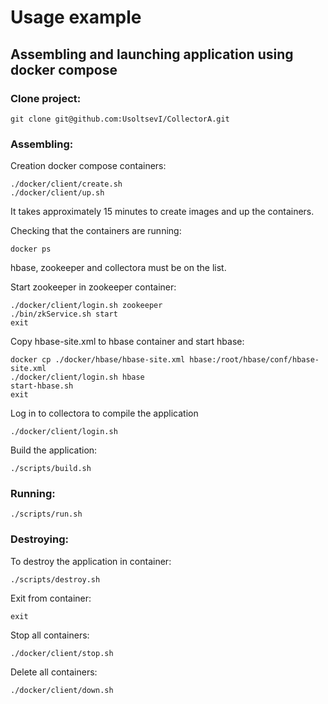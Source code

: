 # Usage example
## Assembling and launching application using docker compose

### Clone project:
```shell
git clone git@github.com:UsoltsevI/CollectorA.git
```

### Assembling:

Creation docker compose containers:
```shell
./docker/client/create.sh
./docker/client/up.sh
```
It takes approximately 15 minutes
to create images and up the containers.


Checking that the containers are running:
```shell
docker ps
```
hbase, zookeeper and collectora must be on the list.

Start zookeeper in zookeeper container:
```shell
./docker/client/login.sh zookeeper
./bin/zkService.sh start
exit
```

Copy hbase-site.xml to hbase container and start hbase:
```shell
docker cp ./docker/hbase/hbase-site.xml hbase:/root/hbase/conf/hbase-site.xml
./docker/client/login.sh hbase
start-hbase.sh
exit
```

Log in to collectora to compile the application
```shell
./docker/client/login.sh
```

Build the application:
```shell
./scripts/build.sh
```

### Running:
```shell
./scripts/run.sh
```

### Destroying:

To destroy the application in container:
```shell
./scripts/destroy.sh
```

Exit from container:
```shell
exit
```

Stop all containers:
```shell
./docker/client/stop.sh
```

Delete all containers:
```shell
./docker/client/down.sh
```
